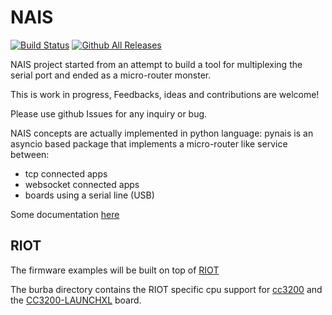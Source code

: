 # NAIS

[![Build Status](https://travis-ci.org/attdona/NAIS.svg?branch=master)](https://travis-ci.org/attdona/NAIS)
[![Github All Releases](https://img.shields.io/github/downloads/attdona/NAIS/total.svg)]()

NAIS project started from an attempt to build a tool for multiplexing the
serial port and ended as a micro-router monster.

This is work in progress,
Feedbacks, ideas and contributions are welcome!

Please use github Issues for any inquiry or bug.

NAIS concepts are actually implemented in python language:
pynais is an asyncio based package that implements a micro-router like service
between:

 * tcp connected apps
 * websocket connected apps
 * boards using a serial line (USB)

Some documentation [here](http://nais.readthedocs.io)

## RIOT

The firmware examples will be built on top of [RIOT](http://riot-os.org/)

The burba directory contains the RIOT specific cpu support for [cc3200](http://www.ti.com/product/CC3200) and the [CC3200-LAUNCHXL](http://www.ti.com/tool/cc3200-launchxl) board.


